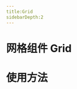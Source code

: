 ```yaml
---
title:Grid
sidebarDepth:2
---
```

# 网格组件 Grid

# 使用方法

<ClientOnly><gridDemos></gridDemos></ClientOnly>
